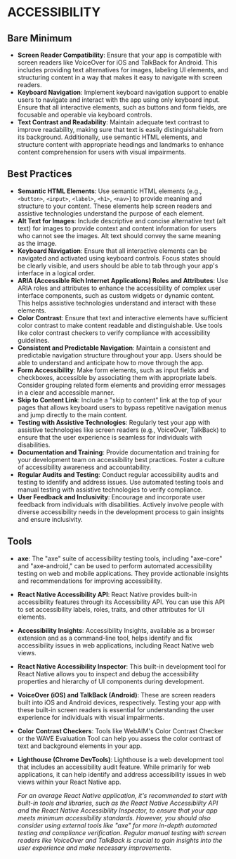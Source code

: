 # ACCESSIBILITY

## Bare Minimum
- **Screen Reader Compatibility**: Ensure that your app is compatible with screen readers like VoiceOver for iOS and TalkBack for Android. This includes providing text alternatives for images, labeling UI elements, and structuring content in a way that makes it easy to navigate with screen readers.
- **Keyboard Navigation**: Implement keyboard navigation support to enable users to navigate and interact with the app using only keyboard input. Ensure that all interactive elements, such as buttons and form fields, are focusable and operable via keyboard controls.
- **Text Contrast and Readability**: Maintain adequate text contrast to improve readability, making sure that text is easily distinguishable from its background. Additionally, use semantic HTML elements, and structure content with appropriate headings and landmarks to enhance content comprehension for users with visual impairments.

## Best Practices
- **Semantic HTML Elements**: Use semantic HTML elements (e.g., `<button>`, `<input>`, `<label>`, `<h1>`, `<nav>`) to provide meaning and structure to your content. These elements help screen readers and assistive technologies understand the purpose of each element.
- **Alt Text for Images**: Include descriptive and concise alternative text (alt text) for images to provide context and content information for users who cannot see the images. Alt text should convey the same meaning as the image.
- **Keyboard Navigation**: Ensure that all interactive elements can be navigated and activated using keyboard controls. Focus states should be clearly visible, and users should be able to tab through your app's interface in a logical order.
- **ARIA (Accessible Rich Internet Applications) Roles and Attributes**: Use ARIA roles and attributes to enhance the accessibility of complex user interface components, such as custom widgets or dynamic content. This helps assistive technologies understand and interact with these elements.
- **Color Contrast**: Ensure that text and interactive elements have sufficient color contrast to make content readable and distinguishable. Use tools like color contrast checkers to verify compliance with accessibility guidelines.
- **Consistent and Predictable Navigation**: Maintain a consistent and predictable navigation structure throughout your app. Users should be able to understand and anticipate how to move through the app.
- **Form Accessibility**: Make form elements, such as input fields and checkboxes, accessible by associating them with appropriate labels. Consider grouping related form elements and providing error messages in a clear and accessible manner.
- **Skip to Content Link**: Include a "skip to content" link at the top of your pages that allows keyboard users to bypass repetitive navigation menus and jump directly to the main content.
- **Testing with Assistive Technologies**: Regularly test your app with assistive technologies like screen readers (e.g., VoiceOver, TalkBack) to ensure that the user experience is seamless for individuals with disabilities.
- **Documentation and Training**: Provide documentation and training for your development team on accessibility best practices. Foster a culture of accessibility awareness and accountability.
- **Regular Audits and Testing**: Conduct regular accessibility audits and testing to identify and address issues. Use automated testing tools and manual testing with assistive technologies to verify compliance.
- **User Feedback and Inclusivity**: Encourage and incorporate user feedback from individuals with disabilities. Actively involve people with diverse accessibility needs in the development process to gain insights and ensure inclusivity.

## Tools
- **axe**: The "axe" suite of accessibility testing tools, including "axe-core" and "axe-android," can be used to perform automated accessibility testing on web and mobile applications. They provide actionable insights and recommendations for improving accessibility.
- **React Native Accessibility API**: React Native provides built-in accessibility features through its Accessibility API. You can use this API to set accessibility labels, roles, traits, and other attributes for UI elements.
- **Accessibility Insights**: Accessibility Insights, available as a browser extension and as a command-line tool, helps identify and fix accessibility issues in web applications, including React Native web views.
- **React Native Accessibility Inspector**: This built-in development tool for React Native allows you to inspect and debug the accessibility properties and hierarchy of UI components during development.
- **VoiceOver (iOS) and TalkBack (Android)**: These are screen readers built into iOS and Android devices, respectively. Testing your app with these built-in screen readers is essential for understanding the user experience for individuals with visual impairments.
- **Color Contrast Checkers**: Tools like WebAIM's Color Contrast Checker or the WAVE Evaluation Tool can help you assess the color contrast of text and background elements in your app.
- **Lighthouse (Chrome DevTools)**: Lighthouse is a web development tool that includes an accessibility audit feature. While primarily for web applications, it can help identify and address accessibility issues in web views within your React Native app.

	*For an average React Native application, it's recommended to start with built-in tools and libraries, such as the React Native Accessibility API and the React Native Accessibility Inspector, to ensure that your app meets minimum accessibility standards. However, you should also consider using external tools like "axe" for more in-depth automated testing and compliance verification. Regular manual testing with screen readers like VoiceOver and TalkBack is crucial to gain insights into the user experience and make necessary improvements.*